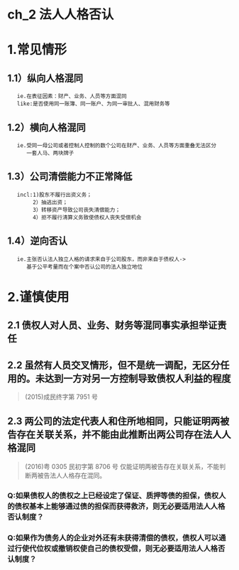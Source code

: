 # ch_2 法人人格否认

# 1.常见情形  
## 1.1）纵向人格混同
       ie.在表征因素：财产、业务、人员等方面混同
       like:是否使用同一账簿、同一账户、为同一审批人、混用财务等
## 1.2）横向人格混同
       ie.受同一母公司或者控制人控制的数个公司在财产、业务、人员等方面重叠无法区分
          一套人马、两块牌子
## 1.3）公司清偿能力不正常降低
       incl:1)股东不履行出资义务；
            2）抽逃出资；
            3）转移资产导致公司丧失清偿能力；
            4）拒不履行清算义务致使债权人丧失受偿机会
## 1.4）逆向否认
       ie.主张否认法人独立人格的请求来自于公司股东，而非来自于债权人->
          基于公平考量而在个案中否认公司的法人独立地位

# 2.谨慎使用
## 2.1 债权人对人员、业务、财务等混同事实承担举证责任
## 2.2 虽然有人员交叉情形，但不是统一调配，无区分任用的。未达到一方对另一方控制导致债权人利益的程度
> (2015)成民终字第 7951 号
## 2.3 两公司的法定代表人和住所地相同，只能证明两被告存在关联关系，并不能由此推断出两公司存在法人人格混同
> (2016)粤 0305 民初字第 8706 号
       仅能证明两被告存在关联关系，不能判断两被告法人人格存在混同。

### Q:如果债权人的债权之上已经设定了保证、质押等债的担保，债权人的债权基本上能够通过债的担保而获得救济，则无必要适用法人人格否认制度？

### Q:如果作为债务人的企业对外还有未获得清偿的债权，债权人可以通过行使代位权或撤销权使自己的债权受偿，则无必要适用法人人格否认制度？
  








  